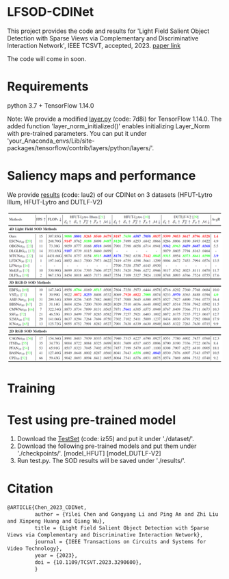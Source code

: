 # LFSOD-CDINet
This project provides the code and results for 'Light Field Salient Object Detection with Sparse Views via Complementary and Discriminative Interaction Network', IEEE TCSVT, accepted, 2023. [paper link](https://ieeexplore.ieee.org/document/10168184)

The code will come in soon.

# Requirements
python 3.7 + TensorFlow 1.14.0

Note: We provide a modified [layer.py](https://pan.baidu.com/s/18d5XrK3LlIGjbWWsCFLVog) (code: 7d8i) for TensorFlow 1.14.0. The added function 'layer_norm_initialized()' enables initializing Layer_Norm with pre-trained parameters.
You can put it under 'your_Anaconda_envs/Lib/site-packages/tensorflow/contrib/layers/python/layers/'.

# Saliency maps and performance

We provide [results](https://pan.baidu.com/s/1OSDsj9FCLZHMiTSGCPQ1Ww) (code: lau2) of our CDINet on 3 datasets (HFUT-Lytro Illum, HFUT-Lytro and DUTLF-V2)
<div align=center>
  <img src="https://github.com/GilbertRC/LFSOD-CDINet/blob/main/Images/CDINet.png">
</div>

# Training

# Test using pre-trained model
1. Download the [TestSet](https://pan.baidu.com/s/1t-GpIHECWM5Gz87Pe18n7g) (code: iz55) and put it under './dataset/'.
2. Download the following pre-trained models and put them under './checkpoints/'. [model_HFUT]  [model_DUTLF-V2]
3. Run test.py. The SOD results will be saved under './results/'.

# Citation
```
@ARTICLE{Chen_2023_CDINet,
         author = {Yilei Chen and Gongyang Li and Ping An and Zhi Liu and Xinpeng Huang and Qiang Wu},
         title = {Light Field Salient Object Detection with Sparse Views via Complementary and Discriminative Interaction Network},
         journal = {IEEE Transactions on Circuits and Systems for Video Technology},
         year = {2023},
         doi = {10.1109/TCSVT.2023.3290600},
         }            
```
